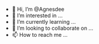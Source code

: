 - 👋 Hi, I’m @Agnesdee
- 👀 I’m interested in ...
- 🌱 I’m currently learning ...
- 💞️ I’m looking to collaborate on ...
- 📫 How to reach me ...

<!---
Agnesdee/Agnesdee is a ✨ special ✨ repository because its `README.md` (this file) appears on your GitHub profile.
You can click the Preview link to take a look at your changes.
--->
